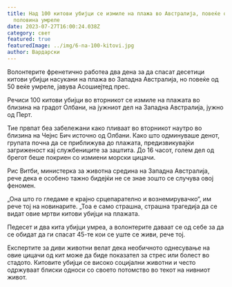 ```yaml
---
title: Над 100 китови убијци се измиле на плажа во Австралија, повеќе од
  половина умреле
date: 2023-07-27T16:00:24.038Z
category: свет
featured: true
featuredImage: ../img/6-na-100-kitovi.jpg
author: Вардарски
---
```

Волонтерите френетично работеа два дена за да спасат десетици китови убијци насукани на плажа во Западна Австралија, но повеќе од 50 веќе умреле, јавува Асошиејтед прес.

Речиси 100 китови убијци во вторникот се измиле на плажата во близина на градот Олбани, на јужниот дел на Западна Австралија, јужно од Перт.

Тие првпат беа забележани како пливаат во вторникот наутро во близина на Чејнс Бич источно од Олбани. Како што одминуваше денот, групата почна да се приближува до плажата, предизвикувајќи загриженост кај службениците за заштита. До 16 часот, голем дел од брегот беше покриен со измиени морски цицачи.

Рис Витби, министерка за животна средина на Западна Австралија, рече дека е особено тажно бидејќи не се знае зошто се случува овој феномен.

„Она што го гледаме е крајно срцепарателно и вознемирувачко“, им рече тој на новинарите. „Тоа е само страшна, страшна трагедија да се видат овие мртви китови убијци на плажата.

Педесет и два кита убијци умреа, а волонтерите даваат се од себе за да се обидат да ги спасат 45-те кои се уште се живи, рече тој.

Експертите за диви животни велат дека необичното однесување на овие цицачи од кит може да биде показател за стрес или болест во стадото. Китовите убијци се високо социјални животни и често одржуваат блиски односи со своето потомство во текот на нивниот живот.